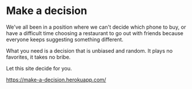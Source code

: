 # Make a decision

We've all been in a position where we can't decide which phone to buy, or have a difficult time choosing a restaurant to go out with friends because everyone keeps suggesting something different.

What you need is a decision that is unbiased and random. It plays no favorites, it takes no bribe.

Let this site decide for you.

https://make-a-decision.herokuapp.com/
